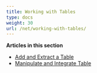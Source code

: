 ```yaml
---
title: Working with Tables
type: docs
weight: 30
url: /net/working-with-tables/
---
```

**Articles in this section**
- [Add and Extract a Table](/pdf/net/add-and-extract-a-table/)
- [Manipulate and Integrate Table](/pdf/net/manipulate-and-integrate-table/)

